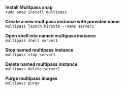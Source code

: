**Install Mulitpass snap**  
`sudo snap install multipass`

**Create a new multipass instance with provided name**  
`multipass launch hirsute --name server1`

**Open shell into named multipass instance**  
`multipass shell server1`

**Stop named multipass instance**  
`multipass stop server1`

**Delete named multipass instance**  
`multipass delete server1`

**Purge multipass images**  
`multipass purge`